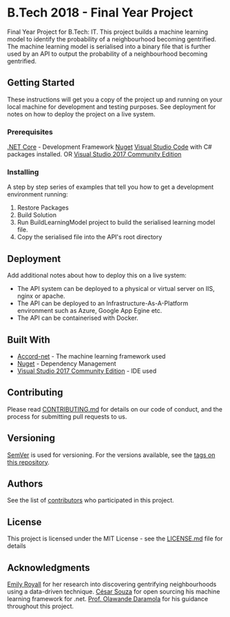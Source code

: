# B.Tech 2018 - Final Year Project

Final Year Project for B.Tech: IT. This project builds a machine learning model to identify the probability of a neighbourhood becoming gentrified. The machine learning model is serialised into a binary file that is further used by an API to output the probability of a neighbourhood becoming gentrified.

## Getting Started

These instructions will get you a copy of the project up and running on your local machine for development and testing purposes. See deployment for notes on how to deploy the project on a live system.

### Prerequisites

[.NET Core](https://www.microsoft.com/net/download) - Development Framework
[Nuget](https://www.nuget.org/)
[Visual Studio Code](https://code.visualstudio.com/download) with C# packages installed.
OR
[Visual Studio 2017 Community Edition](https://visualstudio.microsoft.com/downloads/)

### Installing

A step by step series of examples that tell you how to get a development environment running:

1. Restore Packages
2. Build Solution
3. Run BuildLearningModel project to build the serialised learning model file.
4. Copy the serialised file into the API's root directory

## Deployment

Add additional notes about how to deploy this on a live system:
* The API system can be deployed to a physical or virtual server on IIS, nginx or apache.
* The API can be deployed to an Infrastructure-As-A-Platform environment such as Azure, Google App Egine etc.
* The API can be containerised with Docker.

## Built With

* [Accord-net](http://accord-framework.net/) - The machine learning framework used
* [Nuget](https://www.nuget.org/) - Dependency Management
* [Visual Studio 2017 Community Edition](https://visualstudio.microsoft.com/downloads/) - IDE used

## Contributing

Please read [CONTRIBUTING.md](https://github.com/AgmadKafaar/Btech2018/blob/master/CONTRIBUTING.md) for details on our code of conduct, and the process for submitting pull requests to us.

## Versioning

[SemVer](http://semver.org/) is used for versioning. For the versions available, see the [tags on this repository](https://github.com/your/project/tags). 

## Authors

See the list of [contributors](https://github.com/your/project/contributors) who participated in this project.

## License

This project is licensed under the MIT License - see the [LICENSE.md](LICENSE) file for details

## Acknowledgments

[Emily Royall](http://emilyroyall.com/) for her research into discovering gentrifying neighbourhoods using a data-driven technique.
[César Souza](http://crsouza.com/) for open sourcing his machine learning framework for .net.
[Prof. Olawande Daramola](https://sites.google.com/site/wandesnet/home) for his guidance throughout this project.
